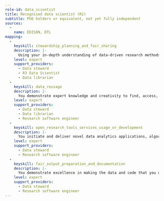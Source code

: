 ```yaml
---
role-id: data_scientist
title: Recognised data scientist (R2)
subtitle: PhD holders or equivalent, not yet fully independent
sources: 
  - 
    name: EDISON, DTL
mapping: 
  - 
    keyskill: stewardship_planning_and_fair_sharing
    description: |-
      Using your in-depth understanding of data-driven research methods you are able to plan the development of analytic applications, evaluate the range of data management challenges to be expected, and identify solutions that fit the research purpose and level of complexity involved. Your plan articulates the potential insights and risks of the data intensive research you perform, relating these to ethical and FAIR principles, and funders’ policies. In writing your Data Management Plan you seek supervision from your Principal Investigator or other established data scientist. You also liaise with professional services e.g. data stewards, and help peer review plans produced by others.
    level: expert
    support_providers: 
      - Data steward
      - R3 Data Scientist
      - Data librarian
  - 
    keyskill: data_reusage
    description: |-
      You demonstrate expert knowledge and creativity to find, access, integrate and reuse data from novel sources, leading to excellent research, teaching, or non-academic applications. Datasets may come from publicly available repositories in your own domain or from other reputable sources, including your network of collaborators. Supporting research students in your team, you also liaise with other professionals where appropriate, to identify new opportunities to assemble data, analytic tools or pipelines from a range of sources.
    level: expert
    support_providers: 
      - Data steward
      - Data librarian
      - Research software engineer
  - 
    keyskill: open_research_tools_services_usage_or_development
    description: |-
      You initiate and deliver novel data analytics applications, algorithms and tools, using machine learning technologies appropriate to the data and domains your research focuses on. You can develop predictive statistical methods to exploit novel data types and sources and offer new insights.   Aware of the dependencies of your results on specific software code or environments, you ensure results and code are as open as possible, or as closed as necessary to comply with legal obligations. You contribute to community standards for recognising excellent tools or services and exceed these standards locally.
    level: expert
    support_providers: 
      - Data steward
      - Research software engineer
  - 
    keyskill: fair_output_preparation_and_documentation
    description: |-
      You demonstrate excellence in making the data and code that you use FAIR, and contribute to community guidelines in applying FAIR criteria to these outputs. You develop novel approaches to improving efficiency in data preparation and pre-processing, and to the application of provenance standards in your domains. You contribute to standards in data or metadata formats and apply FAIR principles creatively to the integration and reuse of diverse data and computational sources.
    level: expert
    support_providers: 
      - Data steward
      - Research software engineer
---
```

